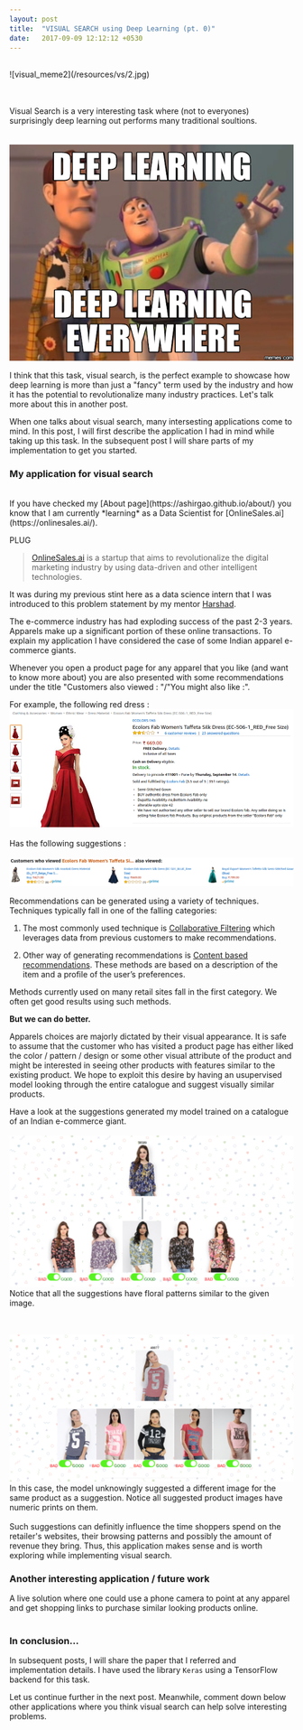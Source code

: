 ```yaml
---
layout: post
title:  "VISUAL SEARCH using Deep Learning (pt. 0)"
date:   2017-09-09 12:12:12 +0530
---
```

<br>
![visual_meme2](/resources/vs/2.jpg)
<br><br>
<br>

Visual Search is a very interesting task where (not to everyones) surprisingly deep learning out performs many traditional soultions.
<br><br><br>
![visual_meme1](/resources/vs/1.png) 
<br>

I think that this task, visual search, is the perfect example to showcase  how deep learning is more than just a "fancy" term used by the industry and how it has the potential to revolutionalize many industry practices. Let's talk more about this in another post. 
<br>

When one talks about visual search, many intersesting applications come to mind. In this post, I will first describe the application I had in mind while taking up this task. In the subsequent post I will share parts of my implementation to get you started.

### My application for visual search

<br>
If you have checked my [About page](https://ashirgao.github.io/about/) you know that I am currently *learning* as a Data Scientist for [OnlineSales.ai](https://onlinesales.ai/). 

PLUG 

> [OnlineSales.ai](https://onlinesales.ai/) is a startup that aims to revolutionalize the digital marketing industry by using data-driven and other intelligent technologies.


It was during my previous stint here as a data science intern that I was introduced to this problem statement by my mentor [Harshad](https://in.linkedin.com/in/harshadss). 

The e-commerce industry has had exploding success of the past 2-3 years. Apparels make up a significant portion of these online transactions. To explain my application I have considered the case of some Indian apparel e-commerce giants.

Whenever you open a product page for any apparel that you like (and want to know more about) you are also presented with some recommendations under the title "Customers also viewed : "/"You might also like :". 
<br>

For example, the following red dress :
![img](/resources/vs/a1)
<br><br>
Has the following suggestions :
<br><br>
![img](/resources/vs/a2)


Recommendations can be generated using a variety of techniques. Techniques typically fall in one of the falling categories:

1. The most commonly used technique is [Collaborative Filtering](https://en.wikipedia.org/wiki/Collaborative_filtering) which leverages data from previous customers to make recommendations.

2. Other way of generating recommendations is [Content based recommendations](https://en.wikipedia.org/wiki/Recommender_system#Content-based_filtering). These methods are based on a description of the item and a profile of the user’s preferences.

Methods currently used on many retail sites fall in the first category. We often get good results using such methods.

**But we can do better.**

Apparels choices are majorly dictated by their visual appearance. It is safe to assume that the customer who has visited a product page has either liked the color / pattern / design or some other visual attribute of the product and might be interested in seeing other products with features similar to the existing product. We hope to exploit this desire by having an usupervised model looking through the entire catalogue and suggest visually similar products.

Have a look at the suggestions generated my model trained on a catalogue of an Indian e-commerce giant.
<br><br>
![img](/resources/vs/3.png)
Notice that all the suggestions have floral patterns similar to the given image.

<br><br>
![img](/resources/vs/4.png)
In this case, the model unknowingly suggested a different image for the same product as a suggestion. Notice all suggested product images have numeric prints on them.
<br><br>
Such suggestions can definitly influence the time shoppers spend on the retailer's websites, their browsing patterns and possibly the amount of revenue they bring. Thus, this application makes sense and is worth exploring while implementing visual search. 
### Another interesting application / future work 
A live solution where one could use a phone camera to point at any apparel and get shopping links to purchase similar looking products online.
<br><br>
### In conclusion...
In subsequent posts, I will share the paper that I referred and implementation details. I have used the library ```Keras``` using a TensorFlow backend for this task.

Let us continue further in the next post. Meanwhile, comment down below other applications where you think visual search can help solve interesting problems.